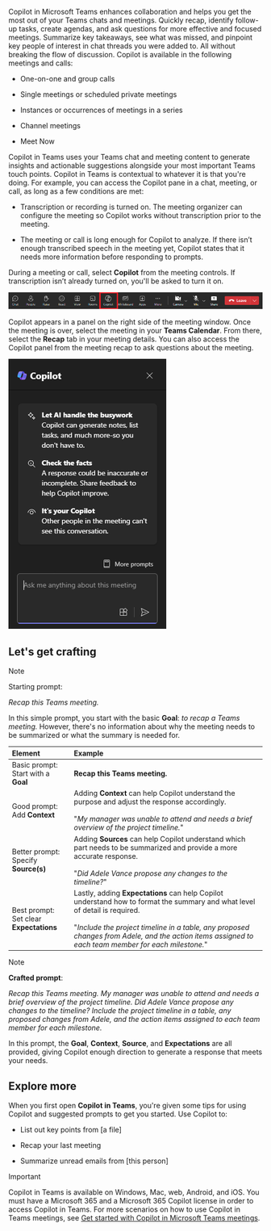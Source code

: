 
Copilot in Microsoft Teams enhances collaboration and helps you get the most out of your Teams chats and meetings. Quickly recap, identify follow-up tasks, create agendas, and ask questions for more effective and focused meetings. Summarize key takeaways, see what was missed, and pinpoint key people of interest in chat threads you were added to. All without breaking the flow of discussion. Copilot is available in the following meetings and calls:

- One-on-one and group calls

- Single meetings or scheduled private meetings

- Instances or occurrences of meetings in a series

- Channel meetings

- Meet Now

Copilot in Teams uses your Teams chat and meeting content to generate insights and actionable suggestions alongside your most important Teams touch points. Copilot in Teams is contextual to whatever it is that you're doing. For example, you can access the Copilot pane in a chat, meeting, or call, as long as a few conditions are met:

- Transcription or recording is turned on. The meeting organizer can configure the meeting so Copilot works without transcription prior to the meeting.

- The meeting or call is long enough for Copilot to analyze. If there isn’t enough transcribed speech in the meeting yet, Copilot states that it needs more information before responding to prompts.

During a meeting or call, select **Copilot** from the meeting controls. If transcription isn’t already turned on, you'll be asked to turn it on. 

![Screenshot of the Copilot icon in a Teams meeting.](../media/copilot-ribbon-teams.png)

Copilot appears in a panel on the right side of the meeting window. Once the meeting is over, select the meeting in your **Teams Calendar**. From there, select the **Recap** tab in your meeting details. You can also access the Copilot panel from the meeting recap to ask questions about the meeting.

![Screenshot of the Copilot chat panel in Teams upon first opening.](../media/copilot-pane-teams.png)

## Let's get crafting

> [!NOTE]
> Starting prompt:
>
> _Recap this Teams meeting._

In this simple prompt, you start with the basic **Goal**: _to recap a Teams meeting._ However, there's no information about why the meeting needs to be summarized or what the summary is needed for.

| Element | Example |
| :------ | :------- |
| Basic prompt: <br>Start with a **Goal** | **Recap this Teams meeting.** |
| Good prompt: <br>Add **Context** | Adding **Context** can help Copilot understand the purpose and adjust the response accordingly.<br><br>"_My manager was unable to attend and needs a brief overview of the project timeline._" |
| Better prompt: <br>Specify **Source(s)** | Adding **Sources** can help Copilot understand which part needs to be summarized and provide a more accurate response.<br><br>"_Did Adele Vance propose any changes to the timeline?_" |
| Best prompt: <br>Set clear **Expectations** | Lastly, adding **Expectations** can help Copilot understand how to format the summary and what level of detail is required.<br><br>"_Include the project timeline in a table, any proposed changes from Adele, and the action items assigned to each team member for each milestone._" |

> [!NOTE]
> **Crafted prompt**:
>
> _Recap this Teams meeting. My manager was unable to attend and needs a brief overview of the project timeline. Did Adele Vance propose any changes to the timeline? Include the project timeline in a table, any proposed changes from Adele, and the action items assigned to each team member for each milestone._

In this prompt, the **Goal**, **Context**, **Source**, and **Expectations** are all provided, giving Copilot enough direction to generate a response that meets your needs.

## Explore more

When you first open **Copilot in Teams**, you're given some tips for using Copilot and suggested prompts to get you started. Use Copilot to:

- List out key points from [a file]

- Recap your last meeting

- Summarize unread emails from [this person]

> [!IMPORTANT]
> Copilot in Teams is available on Windows, Mac, web, Android, and iOS. You must have a Microsoft 365 and a Microsoft 365 Copilot license in order to access Copilot in Teams. For more scenarios on how to use Copilot in Teams meetings, see [Get started with Copilot in Microsoft Teams meetings](https://support.microsoft.com/office/get-started-with-copilot-in-microsoft-teams-meetings-0bf9dd3c-96f7-44e2-8bb8-790bedf066b1). 